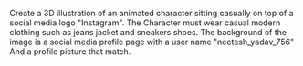 Create a 3D illustration of an animated character sitting casually on top of a social media logo "Instagram". The Character must wear casual modern clothing such as jeans jacket and sneakers shoes. The background of the image is a social media profile page with a user name "neetesh_yadav_756" And a profile picture that match.
